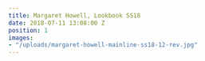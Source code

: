 ```yaml
---
title: Margaret Howell, Lookbook SS18
date: 2018-07-11 13:08:00 Z
position: 1
images:
- "/uploads/margaret-howell-mainline-ss18-12-rev.jpg"
---
```


